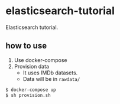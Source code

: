 # elasticsearch-tutorial

Elasticsearch tutorial.

## how to use

1. Use docker-compose
2. Provision data
    - It uses IMDb datasets.
    - Data will be in `rawdata/`

```sh
$ docker-compose up
$ sh provision.sh
```